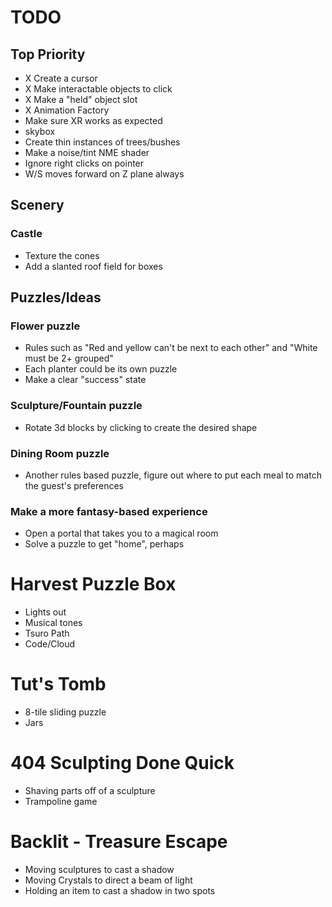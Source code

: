 # TODO
## Top Priority
* X Create a cursor
* X Make interactable objects to click
* X Make a "held" object slot
* X Animation Factory
* Make sure XR works as expected
* skybox
* Create thin instances of trees/bushes
* Make a noise/tint NME shader
* Ignore right clicks on pointer
* W/S moves forward on Z plane always

## Scenery

### Castle
 * Texture the cones
 * Add a slanted roof field for boxes

## Puzzles/Ideas

### Flower puzzle
 * Rules such as "Red and yellow can't be next to each other" and "White must be 2+ grouped"
 * Each planter could be its own puzzle
 * Make a clear "success" state

### Sculpture/Fountain puzzle
 * Rotate 3d blocks by clicking to create the desired shape

### Dining Room puzzle
 * Another rules based puzzle, figure out where to put each meal to match the guest's preferences

### Make a more fantasy-based experience
 * Open a portal that takes you to a magical room
 * Solve a puzzle to get "home", perhaps


# Harvest Puzzle Box
 * Lights out
 * Musical tones
 * Tsuro Path
 * Code/Cloud

# Tut's Tomb
 * 8-tile sliding puzzle
 * Jars

# 404 Sculpting Done Quick
 * Shaving parts off of a sculpture
 * Trampoline game

# Backlit - Treasure Escape
 * Moving sculptures to cast a shadow
 * Moving Crystals to direct a beam of light
 * Holding an item to cast a shadow in two spots

# 